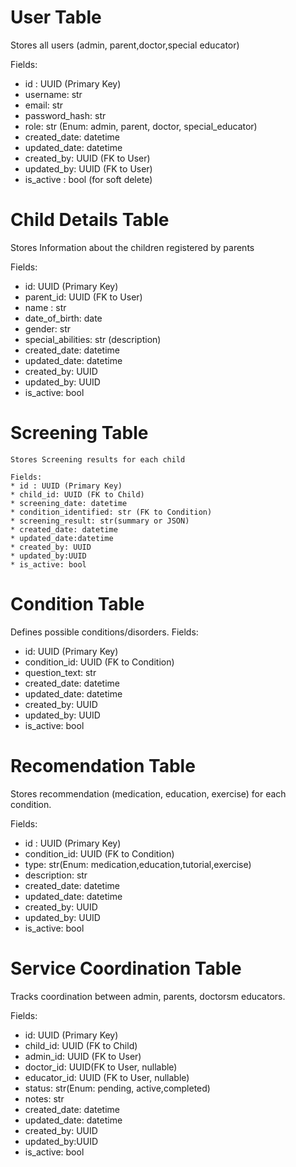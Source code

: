 # User Table 
Stores all users (admin, parent,doctor,special educator)

Fields: 
* id : UUID (Primary Key)
* username: str
* email: str
* password_hash: str
* role: str (Enum: admin, parent, doctor, special_educator)
* created_date: datetime
* updated_date: datetime
* created_by: UUID (FK to User)
* updated_by: UUID (FK to User)
* is_active : bool (for soft delete)

# Child Details Table

  Stores Information about the children registered by parents

  Fields:
  * id: UUID (Primary Key)
  * parent_id: UUID (FK to User)
  * name : str
  * date_of_birth: date
  * gender: str
  * special_abilities: str (description)
  * created_date: datetime
  * updated_date: datetime
  * created_by: UUID
  * updated_by: UUID
  * is_active: bool

# Screening Table
    Stores Screening results for each child

    Fields:
    * id : UUID (Primary Key)
    * child_id: UUID (FK to Child)
    * screening_date: datetime
    * condition_identified: str (FK to Condition)
    * screening_result: str(summary or JSON)
    * created_date: datetime
    * updated_date:datetime
    * created_by: UUID
    * updated_by:UUID
    * is_active: bool

# Condition Table

Defines possible conditions/disorders.
   Fields: 
   * id: UUID (Primary Key)
   * condition_id: UUID (FK to Condition)
   * question_text: str
   * created_date: datetime
   * updated_date: datetime
   * created_by: UUID
   * updated_by: UUID
   * is_active: bool

# Recomendation Table

Stores recommendation (medication, education, exercise) for each condition.

Fields: 
   * id : UUID (Primary Key)
   * condition_id: UUID (FK to Condition)
   * type: str(Enum: medication,education,tutorial,exercise)
   * description: str
   * created_date: datetime
   * updated_date: datetime
   * created_by: UUID
   * updated_by: UUID
   * is_active: bool

# Service Coordination Table

Tracks coordination between admin, parents, doctorsm educators.

Fields: 
   * id: UUID (Primary Key)
   * child_id: UUID (FK to Child)
   * admin_id: UUID (FK to User)
   * doctor_id: UUID(FK to User, nullable)
   * educator_id: UUID (FK to User, nullable)
   * status: str(Enum: pending, active,completed)
   * notes: str
   * created_date: datetime
   * updated_date: datetime
   * created_by: UUID
   * updated_by:UUID
   * is_active: bool
